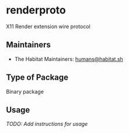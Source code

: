 # renderproto

X11 Render extension wire protocol

## Maintainers

* The Habitat Maintainers: <humans@habitat.sh>

## Type of Package

Binary package

## Usage

*TODO: Add instructions for usage*
